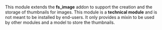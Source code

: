 This module extends the **fs_image** addon to support the creation and
the storage of thumbnails for images. This module is a **technical
module** and is not meant to be installed by end-users. It only provides
a mixin to be used by other modules and a model to store the thumbnails.
